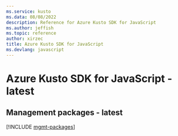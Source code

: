 ```yaml
---
ms.service: kusto
ms.data: 08/08/2022
description: Reference for Azure Kusto SDK for JavaScript
ms.author: jeffish
ms.topic: reference
author: xirzec
title: Azure Kusto SDK for JavaScript
ms.devlang: javascript
---
```

# Azure Kusto SDK for JavaScript - latest

## Management packages - latest
[!INCLUDE [mgmt-packages](kusto-mgmt-index.md)]
